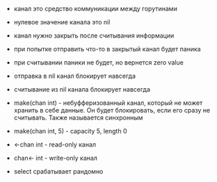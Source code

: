 - канал это средство коммуникации между горутинами
- нулевое значение канала это nil
- канал нужно закрыть после считывания информации
- при попытке отправить что-то в закрытый канал будет паника
- при считывании паники не будет, но вернется zero value
- отправка в nil канал блокирует навсегда
- считывание из nil канала блокирует навсегда
- make(chan int) - небуфферизованный канал, который не может хранить в себе данные. Он будет блокировать, если его сразу не считывать. Также называется синхронным
- make(chan int, 5) - capacity 5, length 0
- <-chan int - read-only канал
- chan<- int - write-only канал

- select срабатывает рандомно
